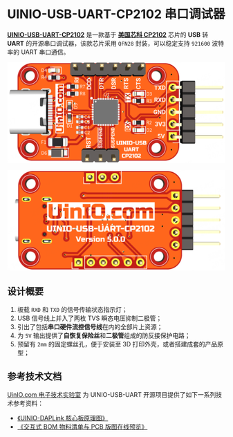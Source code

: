 # UINIO-USB-UART-CP2102 串口调试器

[**UINIO-USB-UART-CP2102**](https://gitee.com/uinika/UINIO-USB-UART) 是一款基于 [**美国芯科 CP2102**](https://www.silabs.com/interface/usb-bridges/classic/device.cp2102) 芯片的 **USB** 转 **UART** 的开源串口调试器，该款芯片采用 `QFN28` 封装，可以稳定支持 `921600` 波特率的 UART 串口通信。

![](./Images/PCB-3D-1.png)

![](./Images/PCB-3D-2.png)

## 设计概要

1. 板载 `RXD` 和 `TXD` 的信号传输状态指示灯；
2. USB 信号线上并入了两枚 TVS 瞬态电压抑制二极管；
3. 引出了包括**串口硬件流控信号线**在内的全部片上资源；
4. 为 `5V` 输出提供了**自恢复保险丝**和**二极管**组成的防反接保护电路；
5. 预留有 `2mm` 的固定螺丝孔，便于安装至 3D 打印外壳，或者搭建成套的产品原型；

## 参考技术文档

[UinIO.com 电子技术实验室](http://uinio.com/) 为 UINIO-USB-UART 开源项目提供了如下一系列技术参考资料：

- [《UINIO-DAPLink 核心板原理图》](http://uinio.com/my/works/UINIO-USB-UART-CP2102/UINIO-USB-UART-CP2102-Schematic.pdf)
- [《交互式 BOM 物料清单与 PCB 版图在线预览》](http://uinio.com/my/works/UINIO-USB-UART-CP2102/UINIO-USB-UART-CP2102-BOM.html)